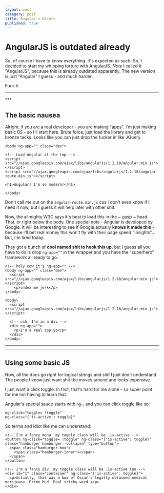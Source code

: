 ```yaml
---
layout: post
category: post
title: Angular = Ulcers
published: true
---
```


# AngularJS is outdated already #

So, of course I have to know everything. It's expected as such. So, I decided to start my whipping torture with AngularJS. *Note* I called it "AngularJS", because this is already outdated apparently. The new version is just "Angular" I guess - and much harder.

Fuck it.

<hr class="rule">
***

## The basic nausea ##

Alright, if you are a real developer - you are making "apps". I'm just making basic BS - so I'll start here. Brute force, just load the library and get to bronze tacks. Looks like you can just drop the fucker in like JQuery.

```
<body ng-app="" class="dev">

<!-- Load Angular at the top -->
<script src="//ajax.googleapis.com/ajax/libs/angularjs/1.2.18/angular.min.js"></script>
<script src="//ajax.googleapis.com/ajax/libs/angularjs/1.2.18/angular-route.min.js"></script>

<h1>Angular! I'm so modern!</h1>

</body>
```

Don't call me out on the `angular-route.min.js` cus I don't even know if I need it now, but I guess it will help later with other shit.

Now, the allmighty W3C says it's best to load this in the ~ gasp ~ head. That, or right below the body. One special note - Angular is developed by Google. It will be interesting to see if Google actually **knows it made this** - because I'll bet real money this won't fly with their page speed "insights"... But, I'm tired today.

They got a bunch of **cool named shit to hook this up**, but I guess all you have to do is drop `ng-app=""` in the wrapper and you have the "superhero" framework all ready to go.

```
<!-- holy cow it's ng-app="" -->
<body ng-app="" class="dev">
  <script src="//ajax.googleapis.com/ajax/libs/angularjs/1.2.18/angular.min.js"></script>
    <p>index me jerk</p>
</body>
```

```
<body>
  <script src="//ajax.googleapis.com/ajax/libs/angularjs/1.2.18/angular.min.js"></script>

  <!-- nah, I'm in a div -->
  <div ng-app="">
    <p>I'm a real app yo</p>
  </div>
</body>
```

***
***

## Using some basic JS ##

Now, all the docs go right for logical strings and shit I just don't understand. The people I know just want shit the moves around and looks expensive.

I just want a click toggle. In fact, that's hard for me alone - so super point for me not having to learn that.

Angular's special sauce starts with `ng-`, and you can click toggle like so:

```
ng-click="toggle= !toggle"
ng-class="{'is-active': toggle}"
```

So terms and idiot like me can understand:

```
<!-- I'm a fancy menu. my toggle class will be .is-active -->
<button ng-click="toggle= !toggle" ng-class="{'is-active': toggle}" class="hamburger hamburger--collapse" type="button">
  <span class="hamburger-box">
    <span class="hamburger-inner"></span>
  </span>
</button>

<!-- I'm a fancy div. my toggle class will be .is-active too -->
<div id="1" class="container" ng-class="{'is-active': toggle}">
  <p>Actually, that was a box of Oscar's legally obtained medical marijuana. Primo bud. Real sticky weed.</p>
</div>
```
